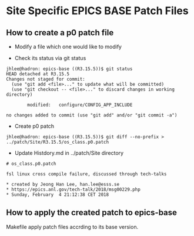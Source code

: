# Site Specific EPICS BASE Patch Files

## How to create a p0 patch file

* Modify a file which one would like to modify

* Check its status via git status

```
jhlee@hadron: epics-base ((R3.15.5))$ git status
HEAD detached at R3.15.5
Changes not staged for commit:
  (use "git add <file>..." to update what will be committed)
  (use "git checkout -- <file>..." to discard changes in working directory)

        modified:   configure/CONFIG_APP_INCLUDE

no changes added to commit (use "git add" and/or "git commit -a")
```
* Create p0 patch

```
jhlee@hadron: epics-base ((R3.15.5))$ git diff --no-prefix > ../patch/Site/R3.15.5/os_class.p0.patch
```

* Update Histdory.md in ../patch/Site directory

```
# os_class.p0.patch

fsl linux cross compile failure, discussed through tech-talks

* created by Jeong Han Lee, han.lee@esss.se
* https://epics.anl.gov/tech-talk/2018/msg00229.php
* Sunday, February  4 21:12:38 CET 2018
```


## How to apply the created patch to epics-base

Makefile apply patch files accrding to its base version.
